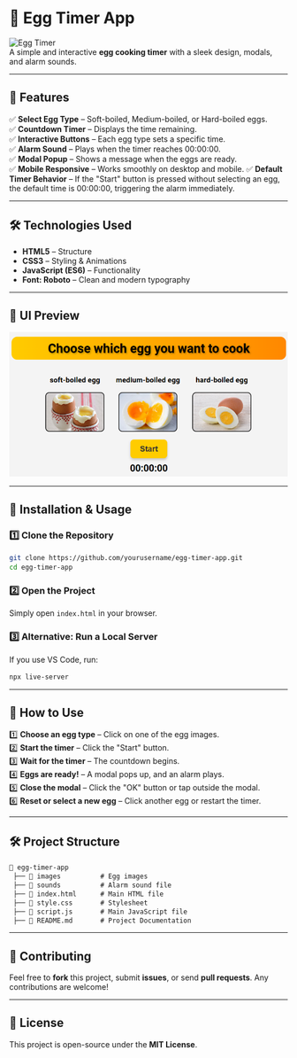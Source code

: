 # 🍳 Egg Timer App

![Egg Timer](https://img.shields.io/badge/Egg%20Timer-FEAA00?style=for-the-badge&logo=google-chrome&logoColor=white)  
A simple and interactive **egg cooking timer** with a sleek design, modals, and alarm sounds.

---

## 📌 Features
✅ **Select Egg Type** – Soft-boiled, Medium-boiled, or Hard-boiled eggs.  
✅ **Countdown Timer** – Displays the time remaining.  
✅ **Interactive Buttons** – Each egg type sets a specific time.  
✅ **Alarm Sound** – Plays when the timer reaches 00:00:00.  
✅ **Modal Popup** – Shows a message when the eggs are ready.  
✅ **Mobile Responsive** – Works smoothly on desktop and mobile.
✅ **Default Timer Behavior** – If the "Start" button is pressed without selecting an egg, the default time is 00:00:00, triggering the alarm immediately.

---

## 🛠 Technologies Used
- **HTML5** – Structure
- **CSS3** – Styling & Animations
- **JavaScript (ES6)** – Functionality
- **Font: Roboto** – Clean and modern typography

---

## 🎨 UI Preview
![Egg Timer UI](images/egg-timer-ui.png)

---

## 🚀 Installation & Usage
### 1️⃣ Clone the Repository
```sh
git clone https://github.com/yourusername/egg-timer-app.git
cd egg-timer-app
```

### 2️⃣ Open the Project
Simply open `index.html` in your browser.

### 3️⃣ Alternative: Run a Local Server
If you use VS Code, run:
```sh
npx live-server
```

---

## 📝 How to Use
1️⃣ **Choose an egg type** – Click on one of the egg images.  
2️⃣ **Start the timer** – Click the "Start" button.  
3️⃣ **Wait for the timer** – The countdown begins.  
4️⃣ **Eggs are ready!** – A modal pops up, and an alarm plays.  
5️⃣ **Close the modal** – Click the "OK" button or tap outside the modal.  
6️⃣ **Reset or select a new egg** – Click another egg or restart the timer.

---

## 🛠 Project Structure
```
📂 egg-timer-app
 ├── 📁 images          # Egg images
 ├── 📁 sounds          # Alarm sound file
 ├── 📄 index.html      # Main HTML file
 ├── 📄 style.css       # Stylesheet
 ├── 📄 script.js       # Main JavaScript file
 ├── 📄 README.md       # Project Documentation
```

---

## 🤝 Contributing
Feel free to **fork** this project, submit **issues**, or send **pull requests**. Any contributions are welcome!

---

## 📜 License
This project is open-source under the **MIT License**.
